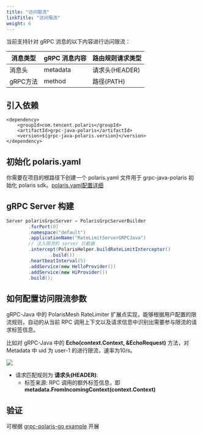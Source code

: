```yaml
---
title: "访问限流"
linkTitle: "访问限流"
weight: 6
---
```

当前支持针对 gRPC 消息的以下内容进行访问限流：

| 消息类型 | gRPC 消息内容 | 路由规则请求类型 |
| -------- | ------------- | ---------------- |
| 消息头   | metadata    | 请求头(HEADER)   |
| gRPC方法  | method        | 路径(PATH)       |


## 引入依赖

```
<dependency>
    <groupId>com.tencent.polaris</groupId>
    <artifactId>grpc-java-polaris</artifactId>
    <version>${grpc-java-polaris.version}</version>
</dependency>
```

## 初始化 polaris.yaml

你需要在项目的根路径下创建一个 polaris.yaml 文件用于 grpc-java-polaris 初始化 polaris sdk。[polaris.yaml配置详细](https://github.com/polarismesh/polaris-java/blob/main/polaris-common/polaris-config-default/src/main/resources/conf/default-config.yml)


## gRPC Server 构建

```java
Server polarisGrpcServer = PolarisGrpcServerBuilder
        .forPort(0)
        .namespace("default")
        .applicationName("RateLimitServerGRPCJava")
        // 注入限流的 server 拦截器
        .intercept(PolarisHelper.buildRateLimitInterceptor()
                .build())
        .heartbeatInterval(5)
        .addService(new HelloProvider())
        .addService(new HiProvider())
        .build();
```

## 如何配置访问限流参数

gRPC-Java 中的 PolarisMesh RateLimiter 扩展点实现，能够根据用户配置的限流规则，自动的从当前 RPC 调用上下文以及请求信息中识别出需要参与限流的请求标签信息。

比如对 gRPC-Java 中的 **Echo(context.Context, &EchoRequest)** 方法，对 Metadata 中 uid 为 user-1 的进行限流，速率为10/s。

![](../images/grpcgo-ratelimit-rule.png)

- 请求匹配规则为 **请求头(HEADER)**: 
  - 标签来源: RPC 调用的额外标签信息，即 **metadata.FromIncomingContext(context.Context)**

## 验证

可根据 [grpc-polaris-go example](https://github.com/polarismesh/grpc-go-polaris/tree/main/examples/ratelimit) 开展
